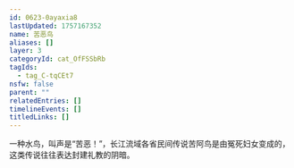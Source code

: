 ```yaml
---
id: 0623-0ayaxia8
lastUpdated: 1757167352
name: 苦恶鸟
aliases: []
layer: 3
categoryId: cat_OfFSSbRb
tagIds:
  - tag_C-tqCEt7
nsfw: false
parent: ""
relatedEntries: []
timelineEvents: []
titledLinks: []
---
```


一种水鸟，叫声是“苦恶！”，长江流域各省民间传说苦阿鸟是由冤死妇女变成的，这类传说往往表达封建礼教的阴暗。